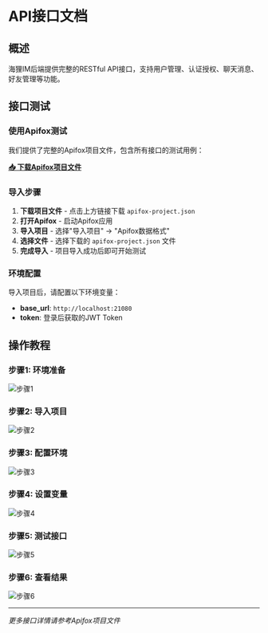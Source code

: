 # API接口文档

## 概述

海狸IM后端提供完整的RESTful API接口，支持用户管理、认证授权、聊天消息、好友管理等功能。

## 接口测试

### 使用Apifox测试

我们提供了完整的Apifox项目文件，包含所有接口的测试用例：

**[📥 下载Apifox项目文件](/api/apifox-project.json)**

### 导入步骤

1. **下载项目文件** - 点击上方链接下载 `apifox-project.json`
2. **打开Apifox** - 启动Apifox应用
3. **导入项目** - 选择"导入项目" → "Apifox数据格式"
4. **选择文件** - 选择下载的 `apifox-project.json` 文件
5. **完成导入** - 项目导入成功后即可开始测试

### 环境配置

导入项目后，请配置以下环境变量：

- **base_url**: `http://localhost:21080`
- **token**: 登录后获取的JWT Token

## 操作教程

### 步骤1: 环境准备
![步骤1](/api/1.png)

### 步骤2: 导入项目
![步骤2](/api/2.png)

### 步骤3: 配置环境
![步骤3](/api/3.png)

### 步骤4: 设置变量
![步骤4](/api/4.png)

### 步骤5: 测试接口
![步骤5](/api/5.png)

### 步骤6: 查看结果
![步骤6](/api/6.png)

---

*更多接口详情请参考Apifox项目文件* 